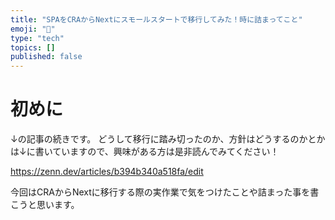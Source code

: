 ```yaml
---
title: "SPAをCRAからNextにスモールスタートで移行してみた！時に詰まってこと"
emoji: "🙆"
type: "tech"
topics: []
published: false
---
```


# 初めに

↓の記事の続きです。
どうして移行に踏み切ったのか、方針はどうするのかとかは↓に書いていますので、興味がある方は是非読んでみてください！

https://zenn.dev/articles/b394b340a518fa/edit

今回はCRAからNextに移行する際の実作業で気をつけたことや詰まった事を書こうと思います。

# 